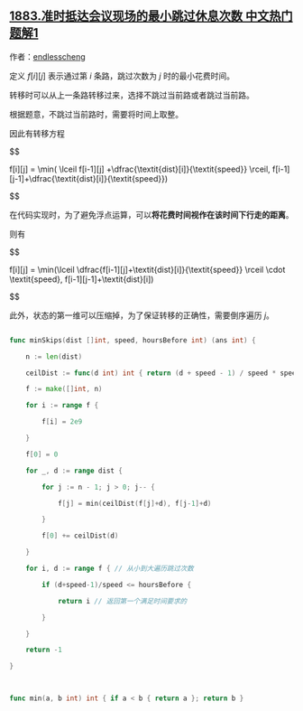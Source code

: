## [1883.准时抵达会议现场的最小跳过休息次数 中文热门题解1](https://leetcode.cn/problems/minimum-skips-to-arrive-at-meeting-on-time/solutions/100000/jiang-dp-mu-biao-gai-wei-zui-xiao-hua-fe-kg1k)

作者：[endlesscheng](https://leetcode.cn/u/endlesscheng)

定义 $f[i][j]$ 表示通过第 $i$ 条路，跳过次数为 $j$ 时的最小花费时间。

转移时可以从上一条路转移过来，选择不跳过当前路或者跳过当前路。

根据题意，不跳过当前路时，需要将时间上取整。

因此有转移方程

$$
f[i][j] = \min( \lceil f[i-1][j] +\dfrac{\textit{dist}[i]}{\textit{speed}} \rceil, f[i-1][j-1]+\dfrac{\textit{dist}[i]}{\textit{speed}})
$$

在代码实现时，为了避免浮点运算，可以**将花费时间视作在该时间下行走的距离**。

则有

$$
f[i][j] = \min(\lceil \dfrac{f[i-1][j]+\textit{dist}[i]}{\textit{speed}} \rceil \cdot \textit{speed}, f[i-1][j-1]+\textit{dist}[i])
$$

此外，状态的第一维可以压缩掉，为了保证转移的正确性，需要倒序遍历 $j$。

```go
func minSkips(dist []int, speed, hoursBefore int) (ans int) {
	n := len(dist)
	ceilDist := func(d int) int { return (d + speed - 1) / speed * speed }
	f := make([]int, n)
	for i := range f {
		f[i] = 2e9
	}
	f[0] = 0
	for _, d := range dist {
		for j := n - 1; j > 0; j-- {
			f[j] = min(ceilDist(f[j]+d), f[j-1]+d)
		}
		f[0] += ceilDist(d)
	}
	for i, d := range f { // 从小到大遍历跳过次数
		if (d+speed-1)/speed <= hoursBefore { 
			return i // 返回第一个满足时间要求的
		}
	}
	return -1
}

func min(a, b int) int { if a < b { return a }; return b }
```
